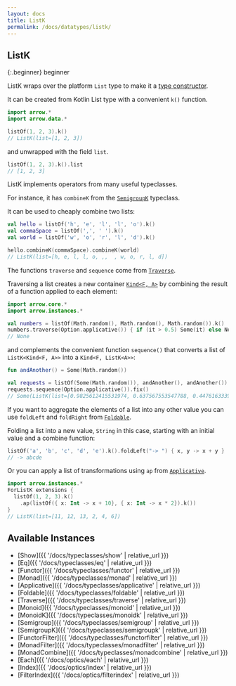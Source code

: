 ```yaml
---
layout: docs
title: ListK
permalink: /docs/datatypes/listk/
---
```


## ListK

{:.beginner}
beginner

ListK wraps over the platform `List` type to make it a [type constructor](/docs/patterns/glossary/#type-constructors).

It can be created from Kotlin List type with a convenient `k()` function.

```kotlin
import arrow.*
import arrow.data.*

listOf(1, 2, 3).k()
// ListK(list=[1, 2, 3])
```

and unwrapped with the field `list`.

```kotlin
listOf(1, 2, 3).k().list
// [1, 2, 3]
```

ListK implements operators from many useful typeclasses.

For instance, it has `combineK` from the [`SemigroupK`](/docs/typeclasses/semigroupk/) typeclass.

It can be used to cheaply combine two lists:

```kotlin
val hello = listOf('h', 'e', 'l', 'l', 'o').k()
val commaSpace = listOf(',', ' ').k()
val world = listOf('w', 'o', 'r', 'l', 'd').k()

hello.combineK(commaSpace).combineK(world)
// ListK(list=[h, e, l, l, o, ,,  , w, o, r, l, d])
```

The functions `traverse` and `sequence` come from [`Traverse`](/docs/typeclasses/traverse/).

Traversing a list creates a new container [`Kind<F, A>`](/docs/patterns/glossary/#type-constructors) by combining the result of a function applied to each element:

```kotlin
import arrow.core.*
import arrow.instances.*

val numbers = listOf(Math.random(), Math.random(), Math.random()).k()
numbers.traverse(Option.applicative()) { if (it > 0.5) Some(it) else None }
// None
```

and complements the convenient function `sequence()` that converts a list of `ListK<Kind<F, A>>` into a `Kind<F, ListK<A>>`:

```kotlin
fun andAnother() = Some(Math.random())

val requests = listOf(Some(Math.random()), andAnother(), andAnother()).k()
requests.sequence(Option.applicative()).fix()
// Some(ListK(list=[0.9825612415531974, 0.637567553547788, 0.44761633391569233]))
```

If you want to aggregate the elements of a list into any other value you can use `foldLeft` and `foldRight` from [`Foldable`](/docs/typeclasses/foldable).

Folding a list into a new value, `String` in this case, starting with an initial value and a combine function:

```kotlin
listOf('a', 'b', 'c', 'd', 'e').k().foldLeft("-> ") { x, y -> x + y }
// -> abcde
```

Or you can apply a list of transformations using `ap` from [`Applicative`](/docs/typeclasses/applicative/).

```kotlin
import arrow.instances.*
ForListK extensions {
  listOf(1, 2, 3).k()
    .ap(listOf({ x: Int -> x + 10}, { x: Int -> x * 2}).k())
}
// ListK(list=[11, 12, 13, 2, 4, 6])
```

## Available Instances

* [Show]({{ '/docs/typeclasses/show' | relative_url }})
* [Eq]({{ '/docs/typeclasses/eq' | relative_url }})
* [Functor]({{ '/docs/typeclasses/functor' | relative_url }})
* [Monad]({{ '/docs/typeclasses/monad' | relative_url }})
* [Applicative]({{ '/docs/typeclasses/applicative' | relative_url }})
* [Foldable]({{ '/docs/typeclasses/foldable' | relative_url }})
* [Traverse]({{ '/docs/typeclasses/traverse' | relative_url }})
* [Monoid]({{ '/docs/typeclasses/monoid' | relative_url }})
* [MonoidK]({{ '/docs/typeclasses/monoidk' | relative_url }})
* [Semigroup]({{ '/docs/typeclasses/semigroup' | relative_url }})
* [SemigroupK]({{ '/docs/typeclasses/semigroupk' | relative_url }})
* [FunctorFilter]({{ '/docs/typeclasses/functorfilter' | relative_url }})
* [MonadFilter]({{ '/docs/typeclasses/monadfilter' | relative_url }})
* [MonadCombine]({{ '/docs/typeclasses/monadcombine' | relative_url }})
* [Each]({{ '/docs/optics/each' | relative_url }})
* [Index]({{ '/docs/optics/index' | relative_url }})
* [FilterIndex]({{ '/docs/optics/filterindex' | relative_url }})

